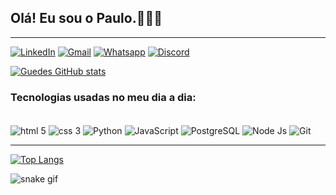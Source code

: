 
## Olá! Eu sou o Paulo.🧔🏻🖖
---

[![LinkedIn](https://img.shields.io/badge/LinkedIn-0077B5?style=for-the-badge&logo=linkedin&logoColor=white)](https://www.linkedin.com/in/pauloeduardoguedes/)
[![Gmail](https://img.shields.io/badge/Gmail-D14836?style=for-the-badge&logo=gmail&logoColor=white)](https://mail.google.com/mail/)
[![Whatsapp](https://img.shields.io/badge/WhatsApp-25D366?style=for-the-badge&logo=whatsapp&logoColor=white)](https://drive.google.com/file/d/1SydtWD_OM5F8-dMLivXnIRvREY4NmTnD/view?usp=sharing)
[![Discord](https://img.shields.io/badge/Discord-7289DA?style=for-the-badge&logo=discord&logoColor=white)](https://discord.com/channels/@me)



[![Guedes GitHub stats](https://github-readme-stats.vercel.app/api?username=guedespeter&theme=midnight-purple)](https://github.com/guedespeter/github-readme-stats)



###  Tecnologias usadas no meu dia a dia:
<div style="display: inline_block"><br/>
    <img align="center" alt="html 5" src="https://img.shields.io/badge/HTML5-E34F26?style=for-the-badge&logo=html5&logoColor=white"/>
    <img align="center" alt="css 3" src="https://img.shields.io/badge/CSS3-1572B6?style=for-the-badge&logo=css3&logoColor=white"/>
    <img align="center" alt="Python" src="https://img.shields.io/badge/Python-14354C?style=for-the-badge&logo=python&logoColor=white"/>
    <img align="center" alt="JavaScript" src="https://img.shields.io/badge/JavaScript-323330?style=for-the-badge&logo=javascript&logoColor=F7DF1E"/>
    <img align="center" alt="PostgreSQL" src="https://img.shields.io/badge/PostgreSQL-316192?style=for-the-badge&logo=postgresql&logoColor=white"/>
    <img align="center" alt="Node Js" src="https://img.shields.io/badge/Node.js-43853D?style=for-the-badge&logo=node.js&logoColor=white"/>
    <img align="center" alt="Git" src="https://img.shields.io/badge/GIT-E44C30?style=for-the-badge&logo=git&logoColor=white"/><br/>
</div>

---
[![Top Langs](https://github-readme-stats.vercel.app/api/top-langs/?username=guedespeter&theme=midnight-purple)](https://github.com/guedespeter/github-readme-stats)

![snake gif](https://github.com/guedespeter/guedespeter/blob/output/github-contribution-grid-snake.svg)
